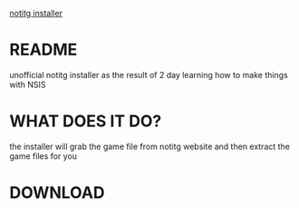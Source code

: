 [notitg installer](https://nhan2k0.xyz/nitginstaller/img.png)
# README
unofficial notitg installer as the result of 2 day learning how to make things with NSIS

# WHAT DOES IT DO?
the installer will grab the game file from notitg website and then extract the game files for you<br>
# DOWNLOAD